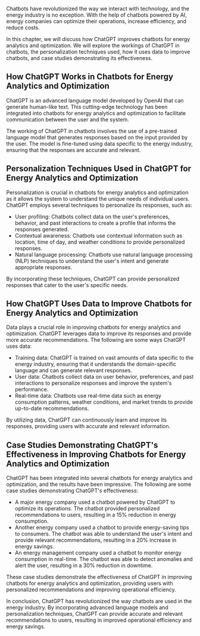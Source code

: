 

Chatbots have revolutionized the way we interact with technology, and the energy industry is no exception. With the help of chatbots powered by AI, energy companies can optimize their operations, increase efficiency, and reduce costs.

In this chapter, we will discuss how ChatGPT improves chatbots for energy analytics and optimization. We will explore the workings of ChatGPT in chatbots, the personalization techniques used, how it uses data to improve chatbots, and case studies demonstrating its effectiveness.

How ChatGPT Works in Chatbots for Energy Analytics and Optimization
-------------------------------------------------------------------

ChatGPT is an advanced language model developed by OpenAI that can generate human-like text. This cutting-edge technology has been integrated into chatbots for energy analytics and optimization to facilitate communication between the user and the system.

The working of ChatGPT in chatbots involves the use of a pre-trained language model that generates responses based on the input provided by the user. The model is fine-tuned using data specific to the energy industry, ensuring that the responses are accurate and relevant.

Personalization Techniques Used in ChatGPT for Energy Analytics and Optimization
--------------------------------------------------------------------------------

Personalization is crucial in chatbots for energy analytics and optimization as it allows the system to understand the unique needs of individual users. ChatGPT employs several techniques to personalize its responses, such as:

* User profiling: Chatbots collect data on the user's preferences, behavior, and past interactions to create a profile that informs the responses generated.
* Contextual awareness: Chatbots use contextual information such as location, time of day, and weather conditions to provide personalized responses.
* Natural language processing: Chatbots use natural language processing (NLP) techniques to understand the user's intent and generate appropriate responses.

By incorporating these techniques, ChatGPT can provide personalized responses that cater to the user's specific needs.

How ChatGPT Uses Data to Improve Chatbots for Energy Analytics and Optimization
-------------------------------------------------------------------------------

Data plays a crucial role in improving chatbots for energy analytics and optimization. ChatGPT leverages data to improve its responses and provide more accurate recommendations. The following are some ways ChatGPT uses data:

* Training data: ChatGPT is trained on vast amounts of data specific to the energy industry, ensuring that it understands the domain-specific language and can generate relevant responses.
* User data: Chatbots collect data on user behavior, preferences, and past interactions to personalize responses and improve the system's performance.
* Real-time data: Chatbots use real-time data such as energy consumption patterns, weather conditions, and market trends to provide up-to-date recommendations.

By utilizing data, ChatGPT can continuously learn and improve its responses, providing users with accurate and relevant information.

Case Studies Demonstrating ChatGPT's Effectiveness in Improving Chatbots for Energy Analytics and Optimization
--------------------------------------------------------------------------------------------------------------

ChatGPT has been integrated into several chatbots for energy analytics and optimization, and the results have been impressive. The following are some case studies demonstrating ChatGPT's effectiveness:

* A major energy company used a chatbot powered by ChatGPT to optimize its operations. The chatbot provided personalized recommendations to users, resulting in a 15% reduction in energy consumption.
* Another energy company used a chatbot to provide energy-saving tips to consumers. The chatbot was able to understand the user's intent and provide relevant recommendations, resulting in a 20% increase in energy savings.
* An energy management company used a chatbot to monitor energy consumption in real-time. The chatbot was able to detect anomalies and alert the user, resulting in a 30% reduction in downtime.

These case studies demonstrate the effectiveness of ChatGPT in improving chatbots for energy analytics and optimization, providing users with personalized recommendations and improving operational efficiency.

In conclusion, ChatGPT has revolutionized the way chatbots are used in the energy industry. By incorporating advanced language models and personalization techniques, ChatGPT can provide accurate and relevant recommendations to users, resulting in improved operational efficiency and energy savings.


